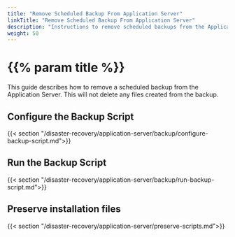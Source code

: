 ```yaml
---
title: "Remove Scheduled Backup From Application Server"
linkTitle: "Remove Scheduled Backup From Application Server"
description: "Instructions to remove scheduled backups from the Application Server."
weight: 50
---
```


# {{% param title %}}

This guide describes how to remove a scheduled backup from the Application Server. This will not delete any files created from the backup.

## Configure the Backup Script

{{< section "/disaster-recovery/application-server/backup/configure-backup-script.md">}}

## Run the Backup Script

{{< section "/disaster-recovery/application-server/backup/run-backup-script.md">}}

## Preserve installation files

{{< section "/disaster-recovery/application-server/preserve-scripts.md">}}
